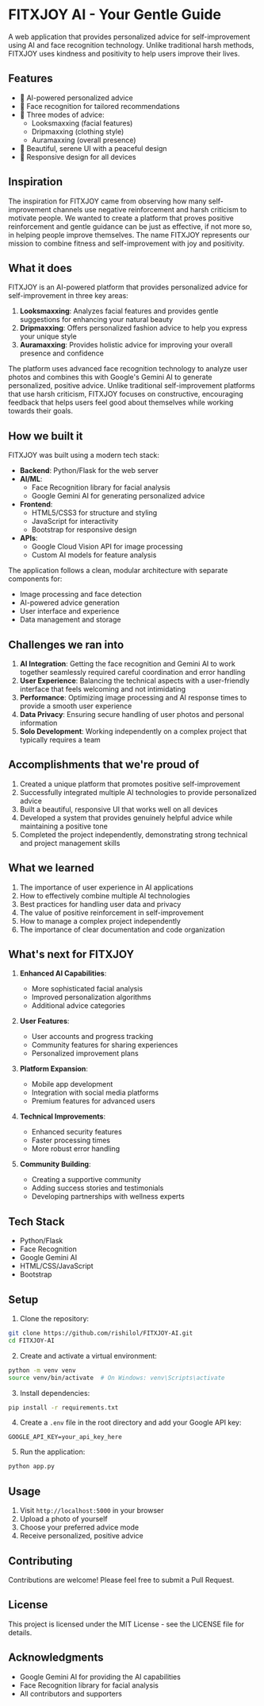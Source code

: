 # FITXJOY AI - Your Gentle Guide

A web application that provides personalized advice for self-improvement using AI and face recognition technology. Unlike traditional harsh methods, FITXJOY uses kindness and positivity to help users improve their lives.

## Features

- 🤖 AI-powered personalized advice
- 👤 Face recognition for tailored recommendations
- 🎯 Three modes of advice:
  - Looksmaxxing (facial features)
  - Dripmaxxing (clothing style)
  - Auramaxxing (overall presence)
- 💫 Beautiful, serene UI with a peaceful design
- 🌸 Responsive design for all devices

## Inspiration

The inspiration for FITXJOY came from observing how many self-improvement channels use negative reinforcement and harsh criticism to motivate people. We wanted to create a platform that proves positive reinforcement and gentle guidance can be just as effective, if not more so, in helping people improve themselves. The name FITXJOY represents our mission to combine fitness and self-improvement with joy and positivity.

## What it does

FITXJOY is an AI-powered platform that provides personalized advice for self-improvement in three key areas:

1. **Looksmaxxing**: Analyzes facial features and provides gentle suggestions for enhancing your natural beauty
2. **Dripmaxxing**: Offers personalized fashion advice to help you express your unique style
3. **Auramaxxing**: Provides holistic advice for improving your overall presence and confidence

The platform uses advanced face recognition technology to analyze user photos and combines this with Google's Gemini AI to generate personalized, positive advice. Unlike traditional self-improvement platforms that use harsh criticism, FITXJOY focuses on constructive, encouraging feedback that helps users feel good about themselves while working towards their goals.

## How we built it

FITXJOY was built using a modern tech stack:

- **Backend**: Python/Flask for the web server
- **AI/ML**: 
  - Face Recognition library for facial analysis
  - Google Gemini AI for generating personalized advice
- **Frontend**: 
  - HTML5/CSS3 for structure and styling
  - JavaScript for interactivity
  - Bootstrap for responsive design
- **APIs**: 
  - Google Cloud Vision API for image processing
  - Custom AI models for feature analysis

The application follows a clean, modular architecture with separate components for:
- Image processing and face detection
- AI-powered advice generation
- User interface and experience
- Data management and storage

## Challenges we ran into

1. **AI Integration**: Getting the face recognition and Gemini AI to work together seamlessly required careful coordination and error handling
2. **User Experience**: Balancing the technical aspects with a user-friendly interface that feels welcoming and not intimidating
3. **Performance**: Optimizing image processing and AI response times to provide a smooth user experience
4. **Data Privacy**: Ensuring secure handling of user photos and personal information
5. **Solo Development**: Working independently on a complex project that typically requires a team

## Accomplishments that we're proud of

1. Created a unique platform that promotes positive self-improvement
2. Successfully integrated multiple AI technologies to provide personalized advice
3. Built a beautiful, responsive UI that works well on all devices
4. Developed a system that provides genuinely helpful advice while maintaining a positive tone
5. Completed the project independently, demonstrating strong technical and project management skills

## What we learned

1. The importance of user experience in AI applications
2. How to effectively combine multiple AI technologies
3. Best practices for handling user data and privacy
4. The value of positive reinforcement in self-improvement
5. How to manage a complex project independently
6. The importance of clear documentation and code organization

## What's next for FITXJOY

1. **Enhanced AI Capabilities**:
   - More sophisticated facial analysis
   - Improved personalization algorithms
   - Additional advice categories

2. **User Features**:
   - User accounts and progress tracking
   - Community features for sharing experiences
   - Personalized improvement plans

3. **Platform Expansion**:
   - Mobile app development
   - Integration with social media platforms
   - Premium features for advanced users

4. **Technical Improvements**:
   - Enhanced security features
   - Faster processing times
   - More robust error handling

5. **Community Building**:
   - Creating a supportive community
   - Adding success stories and testimonials
   - Developing partnerships with wellness experts

## Tech Stack

- Python/Flask
- Face Recognition
- Google Gemini AI
- HTML/CSS/JavaScript
- Bootstrap

## Setup

1. Clone the repository:
```bash
git clone https://github.com/rishilol/FITXJOY-AI.git
cd FITXJOY-AI
```

2. Create and activate a virtual environment:
```bash
python -m venv venv
source venv/bin/activate  # On Windows: venv\Scripts\activate
```

3. Install dependencies:
```bash
pip install -r requirements.txt
```

4. Create a `.env` file in the root directory and add your Google API key:
```
GOOGLE_API_KEY=your_api_key_here
```

5. Run the application:
```bash
python app.py
```

## Usage

1. Visit `http://localhost:5000` in your browser
2. Upload a photo of yourself
3. Choose your preferred advice mode
4. Receive personalized, positive advice

## Contributing

Contributions are welcome! Please feel free to submit a Pull Request.

## License

This project is licensed under the MIT License - see the LICENSE file for details.

## Acknowledgments

- Google Gemini AI for providing the AI capabilities
- Face Recognition library for facial analysis
- All contributors and supporters 
